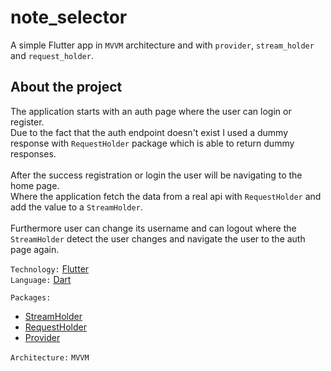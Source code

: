 # note_selector

A simple Flutter app in `MVVM` architecture and with `provider`, `stream_holder` and `request_holder`.

## About the project

The application starts with an auth page where the user can login or register.<br>
Due to the fact that the auth endpoint doesn't exist I used a dummy response with `RequestHolder` package which is able to return dummy responses.<br>
<br>
After the success registration or login the user will be navigating to the home page.<br>
Where the application fetch the data from a real api with `RequestHolder` and add the value to a `StreamHolder`.<br>
<br>
Furthermore user can change its username and can logout where the `StreamHolder` detect the user changes and navigate the user to the auth page again.<br>



`Technology:` [Flutter](https://flutter.dev)<br>
`Language:` [Dart](https://dart.dev)

`Packages:`
- [StreamHolder](https://pub.dev/packages/uigitdev_stream_holder)
- [RequestHolder](https://pub.dev/packages/uigitdev_request_holder)
- [Provider](https://pub.dev/packages/provider)

`Architecture:` `MVVM`
